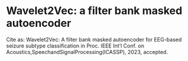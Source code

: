 # Wavelet2Vec: a filter bank masked autoencoder
Cite as: Wavelet2Vec: A filter bank masked autoencoder for EEG-based seizure subtype classification in Proc. IEEE Int’l Conf. on Acoustics,SpeechandSignalProcessing(ICASSP), 2023, accepted.
